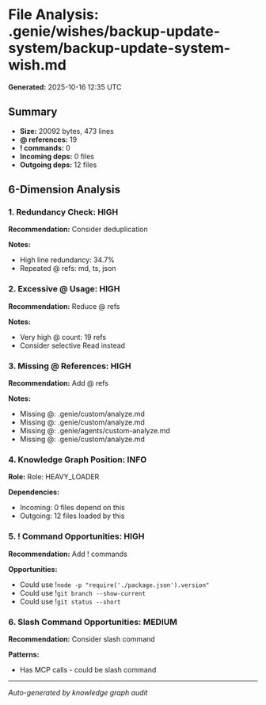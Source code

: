 # File Analysis: .genie/wishes/backup-update-system/backup-update-system-wish.md

**Generated:** 2025-10-16 12:35 UTC

## Summary

- **Size:** 20092 bytes, 473 lines
- **@ references:** 19
- **! commands:** 0
- **Incoming deps:** 0 files
- **Outgoing deps:** 12 files

## 6-Dimension Analysis

### 1. Redundancy Check: HIGH

**Recommendation:** Consider deduplication

**Notes:**
- High line redundancy: 34.7%
- Repeated @ refs: md, ts, json

### 2. Excessive @ Usage: HIGH

**Recommendation:** Reduce @ refs

**Notes:**
- Very high @ count: 19 refs
- Consider selective Read instead

### 3. Missing @ References: HIGH

**Recommendation:** Add @ refs

**Notes:**
- Missing @: .genie/custom/analyze.md
- Missing @: .genie/custom/analyze.md
- Missing @: .genie/agents/custom-analyze.md
- Missing @: .genie/custom/analyze.md

### 4. Knowledge Graph Position: INFO

**Role:** Role: HEAVY_LOADER

**Dependencies:**
- Incoming: 0 files depend on this
- Outgoing: 12 files loaded by this

### 5. ! Command Opportunities: HIGH

**Recommendation:** Add ! commands

**Opportunities:**
- Could use !`node -p "require('./package.json').version"`
- Could use !`git branch --show-current`
- Could use !`git status --short`

### 6. Slash Command Opportunities: MEDIUM

**Recommendation:** Consider slash command

**Patterns:**
- Has MCP calls - could be slash command

---

*Auto-generated by knowledge graph audit*
